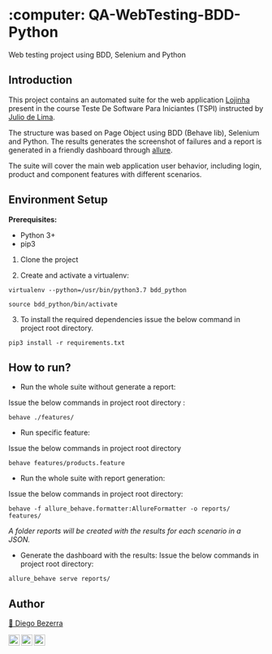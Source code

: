 <h1 align="left">:computer: QA-WebTesting-BDD-Python  </h1>

Web testing project using BDD, Selenium and Python

## Introduction
This project contains an automated suite for the web application <a href="http://165.227.93.41/lojinha-web/"> Lojinha </a> present in the course Teste De Software Para Iniciantes (TSPI) instructed by <a href="https://www.juliodelima.com.br/"> Julio de Lima</a>. 

The structure was based on Page Object using BDD (Behave lib), Selenium and Python. The results generates the screenshot of failures and a report is generated in a friendly dashboard through <a href="https://pypi.org/project/allure-behave/">allure</a>.

The suite will cover the main web application user behavior, including login, product and component features with different scenarios. 

## Environment Setup
**Prerequisites:** 
* Python 3+ 
* pip3


1. Clone the project

2. Create and activate a virtualenv:
```
virtualenv --python=/usr/bin/python3.7 bdd_python 
```
```
source bdd_python/bin/activate
```

3. To install the required dependencies issue the below command in project root directory.
```
pip3 install -r requirements.txt
```

## How to run?

- Run the whole suite without generate a report:

Issue the below commands in project root directory :
```
behave ./features/
```

- Run specific feature: 

Issue the below commands in project root directory
```
behave features/products.feature
```

- Run the whole suite with report generation:

Issue the below commands in project root directory:
```
behave -f allure_behave.formatter:AllureFormatter -o reports/ features/
```
_A folder reports will be created with the results for each scenario in a JSON._


- Generate the dashboard with the results:
Issue the below commands in project root directory:
```
allure_behave serve reports/
```




## Author
<a target="_blank" href="https://github.com/diegohdb/diegohdb">👤 Diego Bezerra </a>

<a target="_blank" href="https://www.linkedin.com/in/diegohdb/">
  <img align="left" alt="LinkdeIN" width="22px" src="https://cdn.jsdelivr.net/npm/simple-icons@v3/icons/linkedin.svg" />
</a>
<a target="_blank" href="https://www.instagram.com/diegohdb/">
  <img align="left" alt="Instagram" width="22px" src="https://cdn.jsdelivr.net/npm/simple-icons@v3/icons/instagram.svg" />
</a>
<a target="_blank" href="mailto:diegohdb@gmail.com">
  <img align="left" alt="Gmail" width="22px" src="https://cdn.jsdelivr.net/npm/simple-icons@v3/icons/gmail.svg" />
</a>

